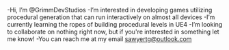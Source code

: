 -Hi, I’m @GrimmDevStudios
-I’m interested in developing games utilizing procedural generation that can run interactively on almost all devices
-I’m currently learning the ropes of building procedural levels in UE4
-I’m looking to collaborate on nothing right now, but if you're interested in something let me know!
-You can reach me at my email sawyertg@outlook.com
